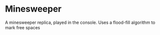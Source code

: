 # Minesweeper
A minesweeper replica, played in the console. Uses a flood-fill algorithm to mark free spaces
